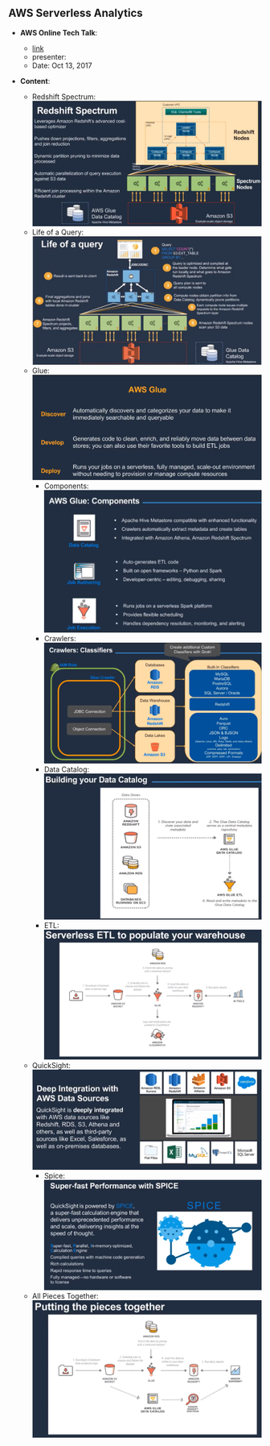 
## **AWS Serverless Analytics**

- **AWS Online Tech Talk**:
    - [link](https://www.youtube.com/watch?v=fORJ6y572gs)
    - presenter: 
    - Date: Oct 13, 2017

- **Content**:
    - Redshift Spectrum: ![](images/redshift_spectrum.png)
    - Life of a Query: ![](images/spectrum_life_of_a_query.png)
    - Glue: ![](images/glue.png)
        - Components: ![](images/glue_components.png)
        - Crawlers: ![](images/glue_crawlers_classifiers.png)
        - Data Catalog: ![](images/glue_data_catalog.png)
        - ETL: ![](images/glue_ETL_serverless.png)
    - QuickSight: ![](images/quicksight_integration.png)
        - Spice: ![](images/quicksight_spice.png)
    - All Pieces Together: ![](images/glue_pices_together.png)